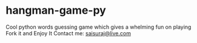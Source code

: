 # hangman-game-py
Cool python words guessing game which gives a whelming fun on playing
Fork it and Enjoy It
Contact me: saisuraj@live.com
